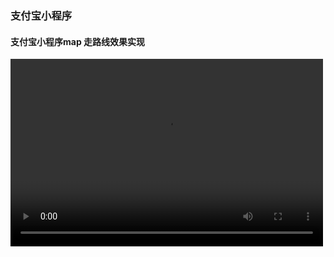 ### 支付宝小程序
#### 支付宝小程序map 走路线效果实现
<video src="https://gw.alipayobjects.com/v/rms_b5bea5/afts/video/A*z6KITpBoMMEAAAAAAAAAAAAAARQnAQ/720P" controls="controls" width="500" height="300">您的浏览器不支持播放该视频！</video>
